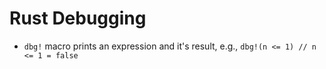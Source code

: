 # Rust Debugging

- `dbg!` macro prints an expression and it's result, e.g., `dbg!(n <= 1) // n <= 1 = false`
